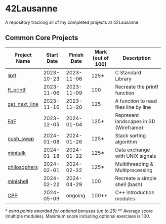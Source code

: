 # 42Lausanne
A repository tracking all of my completed projects at 42Lausanne

## Common Core Projects

| Project Name | Start Date | Finish Date | Mark (out of 100) | Description |
|--------------|------------|-------------|-------------------|-------------|
| [libft](https://github.com/BWG31/libft) | 2023-10-23 | 2023-11-06 | 125* | C Standard Library |
| [ft_printf](https://github.com/BWG31/ft_printf) | 2023-11-06 | 2023-11-09 | 100 | Recreate the printf function |
| [get_next_line](https://github.com/BWG31/get_next_line) | 2023-11-10 | 2023-11-20 | 125 | A function to read files line by line |
| [FdF](https://github.com/BWG31/FdF) | 2023-12-05 | 2024-01-04 | 125* | Represent landscapes in 3D (Wireframe) |
| [push_swap](https://github.com/BWG31/push_swap) | 2024-01-08 | 2024-01-26 | 125* | Stack sorting algorithm |
| [minitalk](https://github.com/BWG31/minitalk) | 2024-01-18 | 2024-01-22 | 125* | Data exchange with UNIX signals |
| [philosophers](https://github.com/BWG31/philosophers) | 2024-02-01 | 2024-02-22 | 125* | Multithreading & Multiprocessing |
| [minishell](https://github.com/BWG31/minishell) | 2024-02-22 | 2024-04-29 | 100 | Recreate a simple shell (bash) |
| [CPP](https://github.com/BWG31/CPP) | 2024-05-09 | ongoing | 100** | C++ introduction modules |

\* *extra points awarded for optional bonuses (up to 25)*
\*\* Average score (multiple modules). Maximum score including optional exercises is 100.